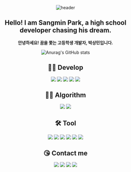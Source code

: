 <div align='center'>
  <img src="https://capsule-render.vercel.app/api?type=waving&color=auto&height=200&section=header&text=Front-End%20Developer&fontSize=50&animation=fadeIn&fontAlignY=40&desc=qtaghdi" alt="header">
  <h2>Hello! I am Sangmin Park, a high school developer chasing his dream.</h2>
  <p style="font-weight: 700;">안녕하세요! 꿈을 쫓는 고등학생 개발자, 박상민입니다.</p>
  
  ![Anurag's GitHub stats](https://github-readme-stats.vercel.app/api?username=qtaghdi&show_icons=true&theme=light)
  
  <h2>🧑‍💻 Develop</h2>
  <img src="https://img.shields.io/badge/HTML-E34F26?style=for-the-badge&logo=HTML5&logoColor=white">
  <img src="https://img.shields.io/badge/CSS-1572B6?style=for-the-badge&logo=CSS3&logoColor=white">
  <img src="https://img.shields.io/badge/JavaScript-F7DF1E?style=for-the-badge&logo=JavaScript&logoColor=white">
  <img src="https://img.shields.io/badge/React-61DAFB?style=for-the-badge&logo=React&logoColor=white">
  <img src="https://img.shields.io/badge/Node.js-339933?style=for-the-badge&logo=Node.js&logoColor=white">
  
  <h2>😵‍💫 Algorithm</h2>
  <img src="https://img.shields.io/badge/Python-3776AB?style=for-the-badge&logo=Python&logoColor=white">
  <img src="https://img.shields.io/badge/Java-FF8C00?style=for-the-badge&logo=Java&logoColor=white">
  
  <h2>🛠️ Tool</h2>
  <img src="https://img.shields.io/badge/Github-181717?style=for-the-badge&logo=Github&logoColor=white">
  <img src="https://img.shields.io/badge/Figma-F24E1E?style=for-the-badge&logo=Figma&logoColor=white">
  <img src="https://img.shields.io/badge/VSC-007ACC?style=for-the-badge&logo=VisualStudioCode&logoColor=white">
  <img src="https://img.shields.io/badge/IJ-000000?style=for-the-badge&logo=intellijidea&logoColor=white">
  <img src="https://img.shields.io/badge/Slack-4A154B?style=for-the-badge&logo=Slack&logoColor=white">
  <img src="https://img.shields.io/badge/Discord-5865F2?style=for-the-badge&logo=Discord&logoColor=white">
  
  <h2>😘 Contact me</h2>
  <a href="http://dgswhs.kr/" target="_blank"><img src="https://img.shields.io/badge/DGSW-blue?style=for-the-badge&logo=DGSW&logoColor=white"></a>
  <a href="https://url.kr/a27oui" target="_blank"><img src="https://img.shields.io/badge/Notion-black?style=for-the-badge&logo=Notion&logoColor=white"></a>
  <a href="https://url.kr/pdk9vf" target="_blank"><img src="https://img.shields.io/badge/Instagram-E4405F?style=for-the-badge&logo=Instagram&logoColor=white"></a>
  <img src="https://img.shields.io/badge/a01071397193@gmail.com-EA4335?style=for-the-badge&logo=Gmail&logoColor=white">
</div>
